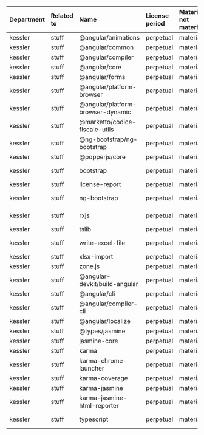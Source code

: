 | Department | Related to | Name                              | License period | Material not material | License type | Link                                                           | Remote version | Installed version | Defined version | Author                                                                        |
| :--------- | :--------- | :-------------------------------- | :------------- | :-------------------- | :----------- | :------------------------------------------------------------- | :------------- | :---------------- | :-------------- | :---------------------------------------------------------------------------- |
| kessler    | stuff      | @angular/animations               | perpetual      | material              | MIT          | git+https://github.com/angular/angular.git                     | 15.2.0         | 15.1.5            | ^15.1.0         | angular                                                                       |
| kessler    | stuff      | @angular/common                   | perpetual      | material              | MIT          | git+https://github.com/angular/angular.git                     | 15.2.0         | 15.1.5            | ^15.1.0         | angular                                                                       |
| kessler    | stuff      | @angular/compiler                 | perpetual      | material              | MIT          | git+https://github.com/angular/angular.git                     | 15.2.0         | 15.1.5            | ^15.1.0         | angular                                                                       |
| kessler    | stuff      | @angular/core                     | perpetual      | material              | MIT          | git+https://github.com/angular/angular.git                     | 15.2.0         | 15.1.5            | ^15.1.0         | angular                                                                       |
| kessler    | stuff      | @angular/forms                    | perpetual      | material              | MIT          | git+https://github.com/angular/angular.git                     | 15.2.0         | 15.1.5            | ^15.1.0         | angular                                                                       |
| kessler    | stuff      | @angular/platform-browser         | perpetual      | material              | MIT          | git+https://github.com/angular/angular.git                     | 15.2.0         | 15.1.5            | ^15.1.0         | angular                                                                       |
| kessler    | stuff      | @angular/platform-browser-dynamic | perpetual      | material              | MIT          | git+https://github.com/angular/angular.git                     | 15.2.0         | 15.1.5            | ^15.1.0         | angular                                                                       |
| kessler    | stuff      | @marketto/codice-fiscale-utils    | perpetual      | material              | MIT          | git+https://github.com/Marketto/codice-fiscale-utils.git       | 2.1.1          | 2.1.1             | ^2.1.1          | Marco Ricupero <marco.ricupero@gmail.com>                                     |
| kessler    | stuff      | @ng-bootstrap/ng-bootstrap        | perpetual      | material              | MIT          | git+https://github.com/ng-bootstrap/ng-bootstrap.git           | 14.0.1         | 14.0.1            | ^14.0.1         | https://github.com/ng-bootstrap/ng-bootstrap/graphs/contributors              |
| kessler    | stuff      | @popperjs/core                    | perpetual      | material              | MIT          | https://github.com/popperjs/popper-core.git                    | 2.11.6         | 2.11.6            | ^2.11.6         | Federico Zivolo <federico.zivolo@gmail.com>                                   |
| kessler    | stuff      | bootstrap                         | perpetual      | material              | MIT          | git+https://github.com/twbs/bootstrap.git                      | 5.2.3          | 5.2.3             | ^5.2.3          | The Bootstrap Authors (https://github.com/twbs/bootstrap/graphs/contributors) |
| kessler    | stuff      | license-report                    | perpetual      | material              | MIT          | git+https://github.com/ironSource/license-report.git           | 6.3.0          | 6.3.0             | ^6.3.0          | Yaniv Kessler                                                                 |
| kessler    | stuff      | ng-bootstrap                      | perpetual      | material              | MIT          | git+ssh://git@github.com/valor-software/ngx-bootstrap.git      | 1.6.3          | 1.6.3             | ^1.6.3          | Dmitriy Shekhovtsov valorkin@gmail.com                                        |
| kessler    | stuff      | rxjs                              | perpetual      | material              | Apache-2.0   | git+https://github.com/reactivex/rxjs.git                      | 7.8.0          | 7.8.0             | ~7.8.0          | Ben Lesh <ben@benlesh.com>                                                    |
| kessler    | stuff      | tslib                             | perpetual      | material              | 0BSD         | git+https://github.com/Microsoft/tslib.git                     | 2.5.0          | 2.5.0             | ^2.3.0          | Microsoft Corp.                                                               |
| kessler    | stuff      | write-excel-file                  | perpetual      | material              | MIT          | git+https://gitlab.com/catamphetamine/write-excel-file.git     | 1.4.22         | 1.4.22            | ^1.4.22         | catamphetamine <purecatamphetamine@gmail.com>                                 |
| kessler    | stuff      | xlsx-import                       | perpetual      | material              | MIT          | git+https://github.com/Siemienik/xtoolset.git                  | 2.4.4          | 2.4.4             | ^2.4.4          | Paweł Siemienik <npm@siemienik.pl>                                            |
| kessler    | stuff      | zone.js                           | perpetual      | material              | MIT          | git://github.com/angular/angular.git                           | 0.12.0         | 0.12.0            | ~0.12.0         | Brian Ford                                                                    |
| kessler    | stuff      | @angular-devkit/build-angular     | perpetual      | material              | MIT          | git+https://github.com/angular/angular-cli.git                 | 15.2.0         | 15.1.6            | ^15.1.6         | Angular Authors                                                               |
| kessler    | stuff      | @angular/cli                      | perpetual      | material              | MIT          | git+https://github.com/angular/angular-cli.git                 | 15.1.6         | 15.1.6            | ~15.1.6         | Angular Authors                                                               |
| kessler    | stuff      | @angular/compiler-cli             | perpetual      | material              | MIT          | git+https://github.com/angular/angular.git                     | 15.2.0         | 15.1.5            | ^15.1.0         | n/a                                                                           |
| kessler    | stuff      | @angular/localize                 | perpetual      | material              | MIT          | git+https://github.com/angular/angular.git                     | 15.2.0         | 15.1.5            | ^15.1.0         | angular                                                                       |
| kessler    | stuff      | @types/jasmine                    | perpetual      | material              | MIT          | https://github.com/DefinitelyTyped/DefinitelyTyped.git         | 4.3.1          | 4.3.1             | ~4.3.0          | n/a                                                                           |
| kessler    | stuff      | jasmine-core                      | perpetual      | material              | MIT          | git+https://github.com/jasmine/jasmine.git                     | 4.5.0          | 4.5.0             | ~4.5.0          | n/a                                                                           |
| kessler    | stuff      | karma                             | perpetual      | material              | MIT          | git://github.com/karma-runner/karma.git                        | 6.4.1          | 6.4.1             | ~6.4.0          | Vojta Jína <vojta.jina@gmail.com>                                             |
| kessler    | stuff      | karma-chrome-launcher             | perpetual      | material              | MIT          | git://github.com/karma-runner/karma-chrome-launcher.git        | 3.1.1          | 3.1.1             | ~3.1.0          | Vojta Jina <vojta.jina@gmail.com>                                             |
| kessler    | stuff      | karma-coverage                    | perpetual      | material              | MIT          | git://github.com/karma-runner/karma-coverage.git               | 2.2.0          | 2.2.0             | ~2.2.0          | SATO taichi <ryushi@gmail.com>                                                |
| kessler    | stuff      | karma-jasmine                     | perpetual      | material              | MIT          | git://github.com/karma-runner/karma-jasmine.git                | 5.1.0          | 5.1.0             | ~5.1.0          | Vojta Jina <vojta.jina@gmail.com>                                             |
| kessler    | stuff      | karma-jasmine-html-reporter       | perpetual      | material              | MIT          | git+https://github.com/dfederm/karma-jasmine-html-reporter.git | 2.0.0          | 2.0.0             | ~2.0.0          | David Federman <david.federman@outlook.com> (https://github.com/dfederm)      |
| kessler    | stuff      | typescript                        | perpetual      | material              | Apache-2.0   | git+https://github.com/Microsoft/TypeScript.git                | 4.9.5          | 4.9.5             | ~4.9.4          | Microsoft Corp.                                                               |

